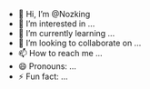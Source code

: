 - 👋 Hi, I’m @Nozking
- 👀 I’m interested in ...
- 🌱 I’m currently learning ...
- 💞️ I’m looking to collaborate on ...
- 📫 How to reach me ...
- 😄 Pronouns: ...
- ⚡ Fun fact: ...

<!---
Nozking/Nozking is a ✨ special ✨ repository because its `README.md` (this file) appears on your GitHub profile.
You can click the Preview link to take a look at your changes.
--->
